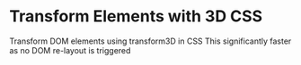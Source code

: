 # Transform Elements with 3D CSS

Transform DOM elements using transform3D in CSS
This significantly faster as no DOM re-layout is triggered

